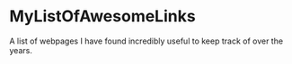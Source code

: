 # MyListOfAwesomeLinks
A list of webpages I have found incredibly useful to keep track of over the years.
